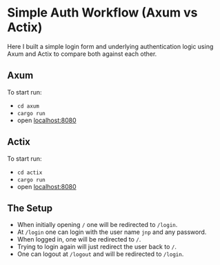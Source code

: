 # Simple Auth Workflow (Axum vs Actix)

Here I built a simple login form and underlying authentication logic using Axum and Actix to compare both against each
other.


## Axum

To start run:
- `cd axum`
- `cargo run`
- open [localhost:8080](http://localhost:8080/)


## Actix

To start run:
- `cd actix`
- `cargo run`
- open [localhost:8080](http://localhost:8080/)



## The Setup

- When initially opening `/` one will be redirected to `/login`.
- At `/login` one can login with the user name `jnp` and any password.
- When logged in, one will be redirected to `/`.
- Trying to login again will just redirect the user back to `/`.
- One can logout at `/logout` and will be redirected to `/login`.
